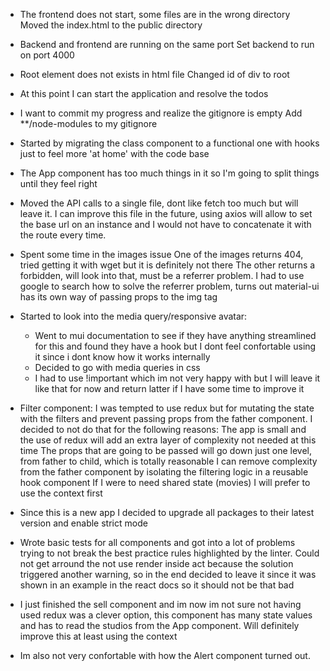 - The frontend does not start, some files are in the wrong directory
    Moved the index.html to the public directory

- Backend and frontend are running on the same port
    Set backend to run on port 4000

- Root element does not exists in html file
    Changed id of div to root

- At this point I can start the application and resolve the todos

- I want to commit my progress and realize the gitignore is empty
    Add **/node-modules to my gitignore

- Started by migrating the class component to a functional one with hooks
  just to feel more 'at home' with the code base
        
- The App component has too much things in it so I'm going to split things
  until they feel right

- Moved the API calls to a single file, dont like fetch too much but will leave it.
    I can improve this file in the future, using axios will allow to set the
    base url on an instance and I would not have to concatenate it with the
    route every time.

- Spent some time in the images issue
  One of the images returns 404, tried getting it with wget but it is definitely not there
  The other returns a forbidden, will look into that, must be a referrer problem.
  I had to use google to search how to solve the referrer problem, turns out 
  material-ui has its own way of passing props to the img tag

- Started to look into the media query/responsive avatar:
    - Went to mui documentation to see if they have anything streamlined for this
      and found they have a hook but I dont feel confortable using it since i dont 
      know how it works internally
    - Decided to go with media queries in css
    - I had to use !important which im not very happy with but I will leave
      it like that for now and return latter if I have some time to improve it

- Filter component: I was tempted to use redux but for mutating the state with the
  filters and prevent passing props from the father component.
  I decided to not do that for the following reasons:
    The app is small and the use of redux will add an extra layer of complexity
    not needed at this time
    The props that are going to be passed will go down just one level, from
    father to child, which is totally reasonable
    I can remove complexity from the father component by isolating the filtering
    logic in a reusable hook component
    If I were to need shared state (movies) I will prefer to use the context first

- Since this is a new app I decided to upgrade all packages to their latest version and enable strict mode

- Wrote basic tests for all components and got into a lot of problems
  trying to not break the best practice rules highlighted by the linter.
    Could not get arround the not use render inside act because the solution
    triggered another warning, so in the end decided to leave it since it was
    shown in an example in the react docs so it should not be that bad
    
- I just finished the sell component and im now im not sure not having used
  redux was a clever option, this component has many state values and has to read
  the studios from the App component. Will definitely improve this at least using the context

- Im also not very confortable with how the Alert component turned out.
